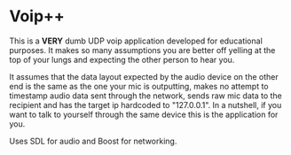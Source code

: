 # Voip++

This is a __VERY__ dumb UDP voip application developed for educational purposes.
It makes so many assumptions you are better off yelling at the top of your lungs and 
expecting the other person to hear you.

It assumes that the data layout expected by the audio device on the other end 
is the same as the one your mic is outputting, makes no attempt to timestamp 
audio data sent through the network, sends raw mic data to the recipient and has the 
target ip hardcoded to "127.0.0.1". In a nutshell, if you want to talk to yourself 
through the same device this is the application for you.

Uses SDL for audio and Boost for networking.